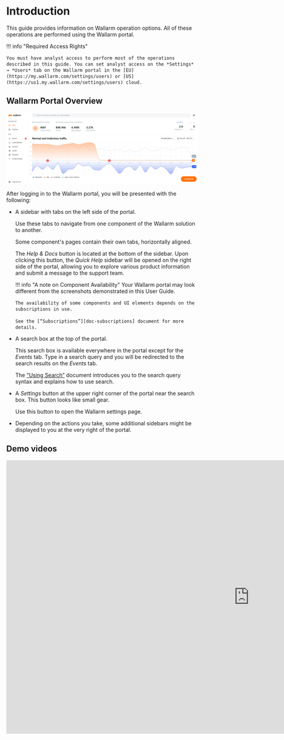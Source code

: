 [img-wallarm-portal-overview]:  ../images/user-guides/portal-overview.png

[link-wallarm-console]:     https://my.wallarm.com/settings/users
[link-admin-guide]:         ../admin-en/admin-intro-en.md

[doc-use-search]:           search-and-filters/use-search.md
[doc-subscriptions]:        settings/subscriptions.md


# Introduction

This guide provides information on Wallarm operation options. All of these operations are performed using the Wallarm portal.

!!! info "Required Access Rights"

    You must have analyst access to perform most of the operations described in this guide. You can set analyst access on the *Settings* → *Users* tab on the Wallarm portal in the [EU](https://my.wallarm.com/settings/users) or [US](https://us1.my.wallarm.com/settings/users) cloud.

##  Wallarm Portal Overview

![!The portal overview][img-wallarm-portal-overview]

After logging in to the Wallarm portal, you will be presented with the following:
*   A sidebar with tabs on the left side of the portal.

    Use these tabs to navigate from one component of the Wallarm solution to another.
    
    Some component's pages contain their own tabs, horizontally aligned.
    
    The *Help & Docs* button is located at the bottom of the sidebar. Upon clicking this button, the *Quick Help* sidebar will be opened on the right side of the portal, allowing you to explore various product information and submit a message to the support team.
    
    !!! info "A note on Component Availability"
        Your Wallarm portal may look different from the screenshots demonstrated in this User Guide.
        
        The availability of some components and UI elements depends on the subscriptions in use.
        
        See the [“Subscriptions”][doc-subscriptions] document for more details.
    
*   A search box at the top of the portal.

    This search box is available everywhere in the portal except for the *Events* tab. Type in a search query and you will be redirected to the search results on the *Events* tab. 

    The [“Using Search”][doc-use-search] document introduces you to the search query syntax and explains how to use search.

*   A *Settings* button at the upper right corner of the portal near the search box. This button looks like small gear.

    Use this button to open the Wallarm settings page.
    
*   Depending on the actions you take, some additional sidebars might be displayed to you at the very right of the portal.     

## Demo videos

<div class="video-wrapper">
  <iframe width="1280" height="720" src="https://www.youtube.com/embed/R8v9npJAXSo" frameborder="0" allow="accelerometer; autoplay; encrypted-media; gyroscope; picture-in-picture" allowfullscreen></iframe>
</div>